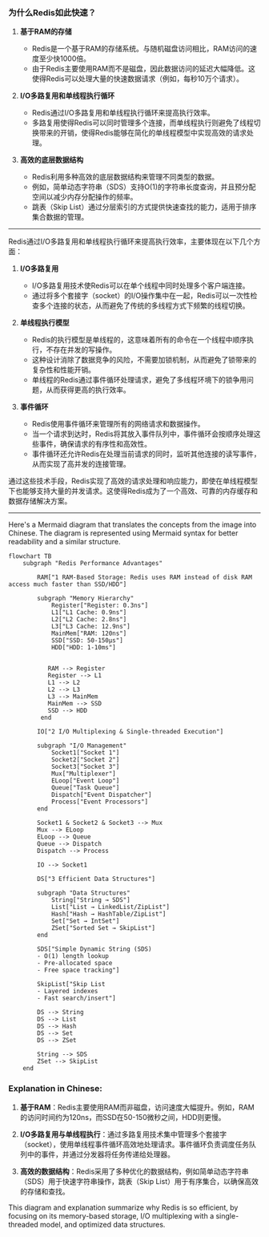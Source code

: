 ### 为什么Redis如此快速？

1. **基于RAM的存储**
   - Redis是一个基于RAM的存储系统。与随机磁盘访问相比，RAM访问的速度至少快1000倍。
   - 由于Redis主要使用RAM而不是磁盘，因此数据访问的延迟大幅降低。这使得Redis可以处理大量的快速数据请求（例如，每秒10万个请求）。

2. **I/O多路复用和单线程执行循环**
   - Redis通过I/O多路复用和单线程执行循环来提高执行效率。
   - 多路复用使得Redis可以同时管理多个连接，而单线程执行则避免了线程切换带来的开销，使得Redis能够在简化的单线程模型中实现高效的请求处理。

3. **高效的底层数据结构**
   - Redis利用多种高效的底层数据结构来管理不同类型的数据。
   - 例如，简单动态字符串（SDS）支持O(1)的字符串长度查询，并且预分配空间以减少内存分配操作的频率。
   - 跳表（Skip List）通过分层索引的方式提供快速查找的能力，适用于排序集合数据的管理。

---

Redis通过I/O多路复用和单线程执行循环来提高执行效率，主要体现在以下几个方面：

1. **I/O多路复用**
   - I/O多路复用技术使Redis可以在单个线程中同时处理多个客户端连接。
   - 通过将多个套接字（socket）的I/O操作集中在一起，Redis可以一次性检查多个连接的状态，从而避免了传统的多线程方式下频繁的线程切换。

2. **单线程执行模型**
   - Redis的执行模型是单线程的，这意味着所有的命令在一个线程中顺序执行，不存在并发的写操作。
   - 这种设计消除了数据竞争的风险，不需要加锁机制，从而避免了锁带来的复杂性和性能开销。
   - 单线程的Redis通过事件循环处理请求，避免了多线程环境下的锁争用问题，从而获得更高的执行效率。

3. **事件循环**
   - Redis使用事件循环来管理所有的网络请求和数据操作。
   - 当一个请求到达时，Redis将其放入事件队列中，事件循环会按顺序处理这些事件，确保请求的有序性和高效性。
   - 事件循环还允许Redis在处理当前请求的同时，监听其他连接的读写事件，从而实现了高并发的连接管理。

通过这些技术手段，Redis实现了高效的请求处理和响应能力，即使在单线程模型下也能够支持大量的并发请求。这使得Redis成为了一个高效、可靠的内存缓存和数据存储解决方案。

---

Here's a Mermaid diagram that translates the concepts from the image into Chinese. The diagram is represented using Mermaid syntax for better readability and a similar structure.

```mermaid
flowchart TB
    subgraph "Redis Performance Advantages"

        RAM["1 RAM-Based Storage: Redis uses RAM instead of disk RAM access much faster than SSD/HDD"]

        subgraph "Memory Hierarchy"
            Register["Register: 0.3ns"]
            L1["L1 Cache: 0.9ns"]
            L2["L2 Cache: 2.8ns"]
            L3["L3 Cache: 12.9ns"]
            MainMem["RAM: 120ns"]
            SSD["SSD: 50-150μs"]
            HDD["HDD: 1-10ms"]
        

           RAM --> Register
           Register --> L1
           L1 --> L2
           L2 --> L3
           L3 --> MainMem
           MainMem --> SSD
           SSD --> HDD
         end
 
        IO["2 I/O Multiplexing & Single-threaded Execution"]
        
        subgraph "I/O Management"
            Socket1["Socket 1"]
            Socket2["Socket 2"]
            Socket3["Socket 3"]
            Mux["Multiplexer"]
            ELoop["Event Loop"]
            Queue["Task Queue"]
            Dispatch["Event Dispatcher"]
            Process["Event Processors"]
        end
        
        Socket1 & Socket2 & Socket3 --> Mux
        Mux --> ELoop
        ELoop --> Queue
        Queue --> Dispatch
        Dispatch --> Process
        
        IO --> Socket1

        DS["3 Efficient Data Structures"]
        
        subgraph "Data Structures"
            String["String → SDS"]
            List["List → LinkedList/ZipList"]
            Hash["Hash → HashTable/ZipList"]
            Set["Set → IntSet"]
            ZSet["Sorted Set → SkipList"]
        end

        SDS["Simple Dynamic String (SDS)
        - O(1) length lookup
        - Pre-allocated space
        - Free space tracking"]

        SkipList["Skip List
        - Layered indexes
        - Fast search/insert"]

        DS --> String
        DS --> List
        DS --> Hash
        DS --> Set
        DS --> ZSet
        
        String --> SDS
        ZSet --> SkipList
    end
```

### Explanation in Chinese:

1. **基于RAM**：Redis主要使用RAM而非磁盘，访问速度大幅提升。例如，RAM的访问时间约为120ns，而SSD在50-150微秒之间，HDD则更慢。
   
2. **I/O多路复用与单线程执行**：通过多路复用技术集中管理多个套接字（socket），使用单线程事件循环高效地处理请求。事件循环负责调度任务队列中的事件，并通过分发器将任务传递给处理器。
   
3. **高效的数据结构**：Redis采用了多种优化的数据结构，例如简单动态字符串（SDS）用于快速字符串操作，跳表（Skip List）用于有序集合，以确保高效的存储和查找。

This diagram and explanation summarize why Redis is so efficient, by focusing on its memory-based storage, I/O multiplexing with a single-threaded model, and optimized data structures.
